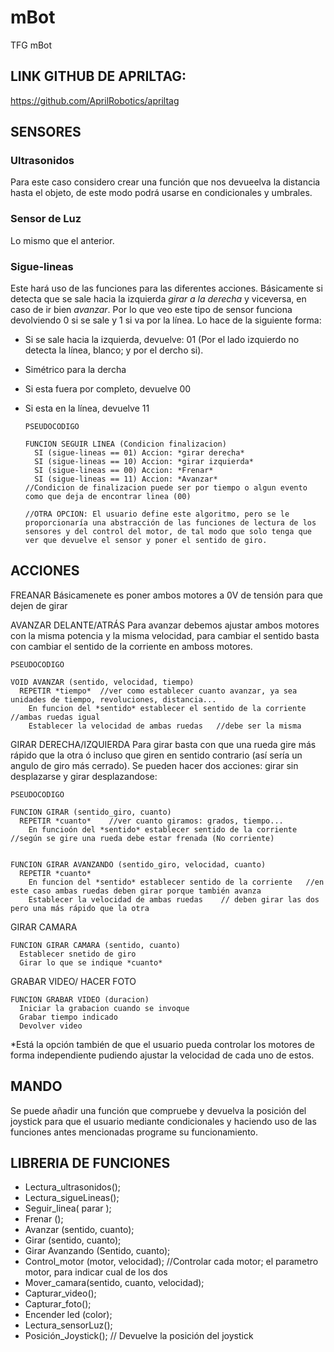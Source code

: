# mBot
TFG mBot

## LINK GITHUB DE APRILTAG:
https://github.com/AprilRobotics/apriltag


## SENSORES
  ### Ultrasonidos
  Para este caso considero crear una función que nos devueelva la distancia hasta el objeto, de este modo podrá usarse en condicionales y umbrales.
  
  ### Sensor de Luz
  Lo mismo que el anterior.
  
  ### Sigue-lineas
  Este hará uso de las funciones para las diferentes acciones. Básicamente si detecta que se sale hacia la izquierda *girar a la derecha* y viceversa, en caso de ir bien *avanzar*.
  Por lo que veo este tipo de sensor funciona devolviendo 0 si se sale y 1 si va por la línea. Lo hace de la siguiente forma:
  * Si se sale hacia la izquierda, devuelve: 01 (Por el lado izquierdo no detecta la línea, blanco; y por el dercho si).    
  * Simétrico para la dercha
  * Si esta fuera por completo, devuelve 00
  * Si esta en la línea, devuelve 11

        PSEUDOCODIGO
        
        FUNCION SEGUIR LINEA (Condicion finalizacion)
          SI (sigue-lineas == 01) Accion: *girar derecha*
          SI (sigue-lineas == 10) Accion: *girar izquierda*
          SI (sigue-lineas == 00) Accion: *Frenar*
          SI (sigue-lineas == 11) Accion: *Avanzar*
        //Condicion de finalizacion puede ser por tiempo o algun evento como que deja de encontrar linea (00)
        
        //OTRA OPCION: El usuario define este algoritmo, pero se le proporcionaría una abstracción de las funciones de lectura de los sensores y del control del motor, de tal modo que solo tenga que ver que devuelve el sensor y poner el sentido de giro.
    

## ACCIONES
FREANAR
    Básicamenete es poner ambos motores a 0V de tensión para que dejen de girar
    
AVANZAR DELANTE/ATRÁS
    Para avanzar debemos ajustar ambos motores con la misma potencia y la misma velocidad, para cambiar el sentido basta con cambiar el sentido de la corriente en amboss motores.
    
    PSEUDOCODIGO
    
    VOID AVANZAR (sentido, velocidad, tiempo)
      REPETIR *tiempo*  //ver como establecer cuanto avanzar, ya sea unidades de tiempo, revoluciones, distancia... 
        En funcion del *sentido* establecer el sentido de la corriente    //ambas ruedas igual
        Establecer la velocidad de ambas ruedas   //debe ser la misma
      
    
GIRAR DERECHA/IZQUIERDA
  Para girar basta con que una rueda gire más rápido que la otra ó incluso que giren en sentido contrario (así sería un angulo de giro más cerrado).
  Se pueden hacer dos acciones: girar sin desplazarse y girar desplazandose:
  
    PSEUDOCODIGO
    
    FUNCION GIRAR (sentido_giro, cuanto)
      REPETIR *cuanto*    //ver cuanto giramos: grados, tiempo...
        En funcioón del *sentido* establecer sentido de la corriente    //según se gire una rueda debe estar frenada (No corriente)
      
      
    FUNCION GIRAR AVANZANDO (sentido_giro, velocidad, cuanto)
      REPETIR *cuanto*
        En funcion del *sentido* establecer sentido de la corriente   //en este caso ambas ruedas deben girar porque también avanza
        Establecer la velocidad de ambas ruedas    // deben girar las dos pero una más rápido que la otra
      
GIRAR CAMARA

    FUNCION GIRAR CAMARA (sentido, cuanto)
      Establecer snetido de giro
      Girar lo que se indique *cuanto*

GRABAR VIDEO/ HACER FOTO

    FUNCION GRABAR VIDEO (duracion)
      Iniciar la grabacion cuando se invoque  
      Grabar tiempo indicado
      Devolver video

*Está la opción también de que el usuario pueda controlar los motores de forma independiente pudiendo ajustar la velocidad de cada uno de estos.
      
## MANDO
Se puede añadir una función que compruebe y devuelva la posición del joystick para que el usuario mediante condicionales y haciendo uso de las funciones antes mencionadas programe su funcionamiento.


## LIBRERIA DE FUNCIONES
  * Lectura_ultrasonidos();
  * Lectura_sigueLineas();
  * Seguir_linea( parar );
  * Frenar ();
  * Avanzar (sentido, cuanto);
  * Girar (sentido, cuanto);
  * Girar Avanzando (Sentido, cuanto);
  * Control_motor (motor, velocidad);     //Controlar cada motor; el parametro motor, para indicar cual de los dos
  * Mover_camara(sentido, cuanto, velocidad);
  * Capturar_video();
  * Capturar_foto();
  * Encender led (color);
  * Lectura_sensorLuz();
  * Posición_Joystick();    // Devuelve la posición del joystick

